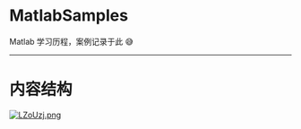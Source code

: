 

# MatlabSamples

Matlab 学习历程，案例记录于此  :sweat_smile:

[Blog]: https://www.zhihu.com/column/c_1491138434131083264	"知乎【Matlab案例代码解析】"
[Github]: Github:https://github.com/AFei19911012/MatlabSamples	"Github"

------

# 内容结构

[![LZoUzj.png](https://s1.ax1x.com/2022/04/12/LZoUzj.png)](https://imgtu.com/i/LZoUzj)

